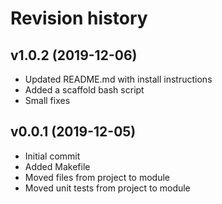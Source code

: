 Revision history
=================================

v1.0.2 (2019-12-06)
---------------------------------
* Updated README.md with install instructions
* Added a scaffold bash script
* Small fixes

v0.0.1 (2019-12-05)
---------------------------------
* Initial commit
* Added Makefile
* Moved files from project to module
* Moved unit tests from project to module